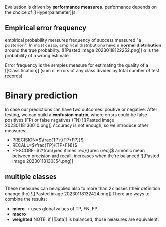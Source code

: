 Evaluation is driven by **performance measures.**
performance depends on the choice of [[Hyperparameter]]s.

## Empirical error frequency
empirical probability measures frequency of success measured "a posteriori". In most cases, empirical distributions have a **normal distribution** around the true probability.
![[Pasted image 20230118122252.png]]
$\alpha$ is the probability of a wrong estimate

Error frequency is the semples measure for estimating the quality of a [[Classification]] (sum of errors of any class divided by total number of test records)


# Binary prediction
In case our predictions can have two outcomes: positive or negative.
After testing, we can build a **confusion matrix**, where errors could be false positives (FP) or false negatives (FN)
![[Pasted image 20230118130010.png]]
Accuracy is not enough, so we introduce other measures:
- PRECISION=$\frac{TP}{(TP+FP)}$
- RECALL=$\frac{TP}{(TP+FN)}$
- F1-SCORE=$2\frac{prec \times rec}{(prec+rec)}$
	armonic mean between precision and recall, increases when the're balanced
![[Pasted image 20230118130854.png]]

## multiple classes
These measures can be applied also to more than 2 classes (their definition change tho)
![[Pasted image 20230118132424.png]]
There are ways to combine the results:
- **micro** -> uses global values of TP, FN, FP 
- **macro**
- **weighted**
NOTE: if [[Data]] is balanced, those measures are equivalent.